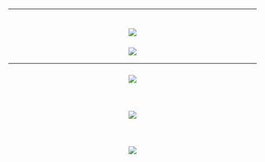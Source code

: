 <hr style="border-color:red;"><h1 align="center"><img src="https://github.com/user-attachments/assets/a32169c4-e04f-405e-8e13-8f894a1be1e5"></h1>

<h3 align="center"><picture><img src = "https://github.com/user-attachments/assets/e21b24ff-93b3-4d1e-886b-bf38ff644b67"></picture><br></h3><hr style="border-color:red;">

<h3 align="center"><picture><img src = "https://github.com/user-attachments/assets/65782e38-f210-4d60-819b-768de58e27ba"></picture></h3><br>
<h3 align="center"><picture><img src = "https://github.com/user-attachments/assets/e639e5a7-f213-4678-ae65-1ef9175a57f0"></picture></h3><br>
<h3 align="center"><picture><img src = "https://github.com/user-attachments/assets/b63cc010-310d-46ed-a4c9-acdbada3349b"></picture></h3><br>
<h3 align="center"><picture><img src = ""></picture></h3><br>
<h3 align="center"><picture><img src = ""></picture></h3><br>
<h3 align="center"><picture><img src = ""></picture></h3><br>
<h3 align="center"><picture><img src = ""></picture></h3><br>
<h3 align="center"><picture><img src = ""></picture></h3><br>
<h3 align="center"><picture><img src = ""></picture></h3><br>
<h3 align="center"><picture><img src = ""></picture></h3><br>
<h3 align="center"><picture><img src = ""></picture></h3><br>
<h3 align="center"><picture><img src = ""></picture></h3><br>
<h3 align="center"><picture><img src = ""></picture></h3><br>
<h3 align="center"><picture><img src = ""></picture></h3><br>
<h3 align="center"><picture><img src = ""></picture></h3><br>

